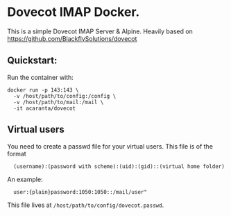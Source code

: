 # Dovecot IMAP Docker.
This is a simple Dovecot IMAP Server & Alpine.
Heavily based on https://github.com/BlackflySolutions/dovecot

## Quickstart:

Run the container with:

```
docker run -p 143:143 \
  -v /host/path/to/config:/config \
  -v /host/path/to/mail:/mail \
  -it acaranta/dovecot
```

## Virtual users

You need to create a passwd file for your virtual users. This file is of the 
format
```
  (username):(password with scheme):(uid):(gid)::(virtual home folder)
```
An example:
```
  user:{plain}password:1050:1050::/mail/user"
```

This file lives at `/host/path/to/config/dovecot.passwd`. 

